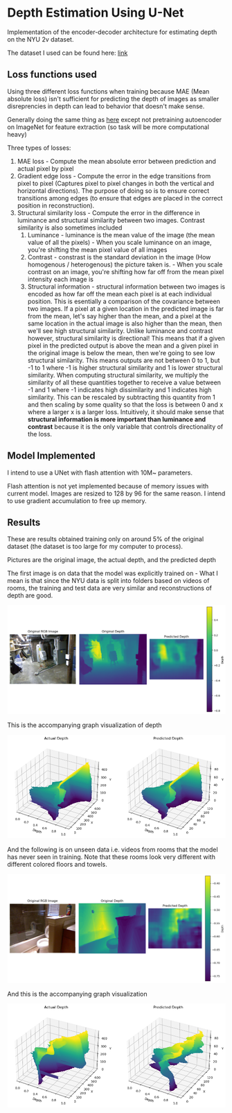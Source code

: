 # Depth Estimation Using U-Net

Implementation of the encoder-decoder architecture for estimating depth on the NYU 2v dataset.

The dataset I used can be found here:
[link](https://www.kaggle.com/datasets/soumikrakshit/nyu-depth-v2)
## Loss functions used
Using three different loss functions when training because MAE (Mean absolute loss) isn't sufficient for predicting the depth of images as smaller disreprencies in depth can 
lead to behavior that doesn't make sense.

Generally doing the same thing as [here](https://arxiv.org/html/2404.07686v1) except not pretraining autoencoder on ImageNet for feature extraction (so task will be more computational heavy)

Three types of losses:
1. MAE loss - Compute the mean absolute error between prediction and actual pixel by pixel
2. Gradient edge loss - Compute the error in the edge transitions from pixel to pixel (Captures pixel to pixel changes in both the vertical and horizontal directions). The purpose of doing so is to ensure correct transitions among edges (to ensure that edges are placed in the correct position in reconstruction).
3. Structural similarity loss - Compute the error in the difference in luminance and structural similarity between two images. Contrast similarity is also sometimes included
    1. Luminance - luminance is the mean value of the image (the mean value of all the pixels) - When you scale luminance on an image, you're shifting the mean pixel value of all images
    2. Contrast -  constrast is the standard deviation in the image (How homogenous / heterogenous) the picture taken is. - When you scale contrast on an image, you're shifting how far off from the mean pixel intensity each image is
    3. Structural information - structural information between two images is encoded as how far off the mean each pixel is at each individual position. This is esentially a comparison of the covariance between two images. If a pixel at a given location in the predicted image is far from the mean, let's say higher than the mean, and a pixel at the same location in the actual image is also higher than the mean, then we'll see high structural similarity. Unlike luminance and contrast however, structural similarity is directional! This means that if a given pixel in the predicted output is above the mean and a given pixel in the original image is below the mean, then we're going to see low structural similarity. This means outputs are not between 0 to 1, but -1 to 1 where -1 is higher structural similarity and 1 is lower structural similarity.
    When computing structural similarity, we multiply the similarity of all these quantities together to receive a value between -1 and 1 where -1 indicates high dissimilarity and 1 indicates high similarity. This can be rescaled by subtracting this quantity from 1 and then scaling by some quality so that the loss is between 0 and x where a larger x is a larger loss.
    Intuitively, it should make sense that **structural information is more important than luminance and contrast** because it is the only variable that controls directionality of the loss.

## Model Implemented

I intend to use a UNet with flash attention with 10M~ parameters.

Flash attention is not yet implemented because of memory issues with current model. Images are resized to 128 by 96 for the same reason. I intend to use gradient accumulation to free up memory. 

## Results
These are results obtained training only on around 5% of the original dataset (the dataset is too large for my computer to process).

Pictures are the original image, the actual depth, and the predicted depth

The first image is on data that the model was explicitly trained on - What I mean is that since the NYU data is split into folders based on videos of rooms, the training and test data are very similar and reconstructions of depth are good.

![Good Reconstruction](Results/Predicted_Output.png)

This is the accompanying graph visualization of depth

![Depth visualized](Results/3D_Plot.png)

And the following is on unseen data i.e. videos from rooms that the model has never seen in training. Note that these rooms look very different with different colored floors and towels.

![Bad Reconstruction](Results/Depth_Reconstruction_Unseen.png)

And this is the accompanying graph visualization

![Bad Reconstruction Graph](Results/Depth_Reconstruction_Unseen_Graph.png)